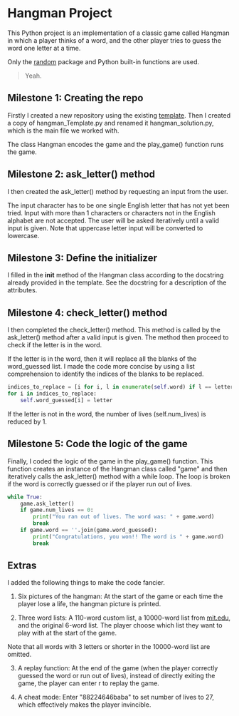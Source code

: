 # Hangman Project
This Python project is an implementation of a classic game called Hangman in which a player thinks of a word, and the other player tries to guess the word one letter at a time.

Only the [random](https://docs.python.org/3/library/random.html ) package and Python built-in functions are used.

> Yeah.

## Milestone 1: Creating the repo

Firstly I created a new repository using the existing [template](https://github.com/IvanYingX/Hangman_Test ). Then I created a copy of hangman_Template.py and renamed it hangman_solution.py, which is the main file we worked with.

The class Hangman encodes the game and the play_game() function runs the game.

## Milestone 2: ask_letter() method

I then created the ask_letter() method by requesting an input from the user.

The input character has to be one single English letter that has not yet been tried. Input with more than 1 characters or characters not in the English alphabet are not accepted. The user will be asked iteratively until a valid input is given. Note that uppercase letter input will be converted to lowercase.

## Milestone 3: Define the initializer

I filled in the __init__ method of the Hangman class according to the docstring already provided in the template. See the docstring for a description of the attributes.

## Milestone 4: check_letter() method

I then completed the check_letter() method. This method is called by the ask_letter() method after a valid input is given. The method then proceed to check if the letter is in the word.

If the letter is in the word, then it will replace all the blanks of the word_guessed list. I made the code more concise by using a list comprehension to identify the indices of the blanks to be replaced.

```python
indices_to_replace = [i for i, l in enumerate(self.word) if l == letter]
for i in indices_to_replace:
    self.word_guessed[i] = letter
```

If the letter is not in the word, the number of lives (self.num_lives) is reduced by 1.

## Milestone 5: Code the logic of the game

Finally, I coded the logic of the game in the play_game() function. This function creates an instance of the Hangman class called "game" and then iteratively calls the ask_letter() method with a while loop. The loop is broken if the word is correctly guessed or if the player run out of lives.

```python
while True:
    game.ask_letter()
    if game.num_lives == 0:
        print("You ran out of lives. The word was: " + game.word)
        break
    if game.word == ''.join(game.word_guessed):
        print("Congratulations, you won!! The word is " + game.word)
        break
```

## Extras

I added the following things to make the code fancier.

1. Six pictures of the hangman: At the start of the game or each time the player lose a life, the hangman picture is printed.

2. Three word lists: A 110-word custom list, a 10000-word list from [mit.edu](https://www.mit.edu/~ecprice/wordlist.10000), and the original 6-word list. The player choose which list they want to play with at the start of the game.

Note that all words with 3 letters or shorter in the 10000-word list are omitted.

3. A replay function: At the end of the game (when the player correctly guessed the word or run out of lives), instead of directly exiting the game, the player can enter r to replay the game.

4. A cheat mode: Enter "88224646baba" to set number of lives to 27, which effectively makes the player invincible.
